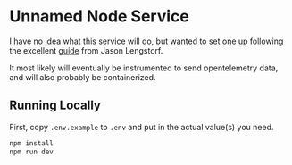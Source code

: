 # Unnamed Node Service

I have no idea what this service will do, but wanted to set one up following the excellent [guide](https://www.learnwithjason.dev/blog/modern-node-server-typescript-2024) from Jason Lengstorf.

It most likely will eventually be instrumented to send opentelemetry data, and will also probably be containerized.

## Running Locally

First, copy `.env.example` to `.env` and put in the actual value(s) you need.

```sh
npm install
npm run dev
```
